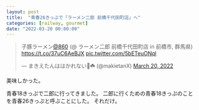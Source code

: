 ```yaml
---
layout: post
title:  "青春26きっぷで「ラーメン二郎 前橋千代田町店」へ"
categories: [railway, gourmet]
date: "2022-03-20 00:00:00"
---
```


<blockquote class="twitter-tweet tw-align-center"><p lang="ja" dir="ltr">子豚ラーメン<a href="https://twitter.com/860?ref_src=twsrc%5Etfw">@860</a> (@ ラーメン二郎 前橋千代田町店 in 前橋市, 群馬県) <a href="https://t.co/37uC6AeBJX">https://t.co/37uC6AeBJX</a> <a href="https://t.co/5bETeuONql">pic.twitter.com/5bETeuONql</a></p>&mdash; まきえたんははかれない🥦☘️ (@makietanX) <a href="https://twitter.com/makietanX/status/1505382629444657154?ref_src=twsrc%5Etfw">March 20, 2022</a></blockquote> <script async src="https://platform.twitter.com/widgets.js" charset="utf-8"></script>

美味しかった。

青春18きっぷで二郎に行ってきました。
二郎に行くための青春18きっぷのことを青春26きっぷと呼ぶことにした。
それだけ。
